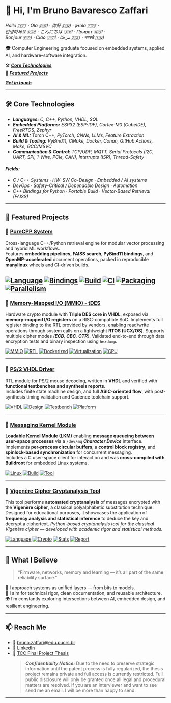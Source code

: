 # 👋 Hi, I'm Bruno Bavaresco Zaffari
*Hallo 🇩🇪! · Olá 🇧🇷! · 你好 🇨🇳! · ¡Hola 🇪🇸! ·*  \
*안녕하세요 🇰🇷! · こんにちは 🇯🇵! · Привет 🇷🇺! ·* \
*Bonjour 🇫🇷! · Ciao 🇮🇹! · مرحبًا 🇸🇦! · नमस्ते 🇮🇳!*

🎓 Computer Engineering graduate focused on embedded systems, applied AI, and hardware–software integration. 


🛠️ [***Core Technologies***](#%EF%B8%8F-core-technologies) \
💼 [***Featured Projects***](#-featured-projects)

[***Get in touch***](#-what-i-believe)
  
---

## 🛠️ Core Technologies

- ***Languages:*** *C, C++, Python, VHDL, SQL*
- ***Embedded Platforms:***  *ESP32 (ESP-IDF), Cortex-M0 (CubeIDE), FreeRTOS, Zephyr*
- ***AI & ML:*** Torch C++, *PyTorch, CNNs, LLMs, Feature Extraction*
- ***Build & Tooling:*** *PyBind11, CMake, Docker, Conan, GitHub Actions, Make, GCC/MSVC*
- ***Communication & Control:*** *TCP/UDP, MQTT, Serial Protocols (I2C, UART, SPI, 1-Wire, PCIe, CAN), Interrupts (ISR), Thread-Safety*
  
####  ***Fields:***
 - *C / C++ Systems* · *HW–SW Co-Design*  · *Embedded / AI systems*  
 - *DevOps* · *Safety-Critical / Dependable Design*  ·  *Automation*
 - *C++ Bindings for Python*  ·  *Portable Build*  ·  *Vector-Based Retrieval (FAISS)*


---
## 💼 Featured Projects


### 🔹 [PureCPP System](https://github.com/bbzaffari/purecpp_sp)
Cross-language C++/Python retrieval engine for modular vector processing and hybrid ML workflows.  
Features **embedding pipelines, FAISS search, PyBind11 bindings**, and **OpenMP-accelerated** document operations, packed in reproducible **manylinux** wheels and CI-driven builds.

[![Language](https://img.shields.io/badge/Language-C++20-blue)]()
[![Bindings](https://img.shields.io/badge/Bindings-PyBind11-brightgreen)]()
[![Build](https://img.shields.io/badge/Build-CMake-blue)]()
[![CI](https://img.shields.io/badge/CI-GitHub%20Actions-purple)]()
[![Packaging](https://img.shields.io/badge/Wheels-manylinux-critical)]()
[![Parallelism](https://img.shields.io/badge/Parallel-OpenMP-blueviolet)]()
---

### 🔹 [Memory-Mapped I/O (MMIO) - tDES](https://github.com/bbzaffari/MMIO-tripleDes-VHDL-core)

Hardware crypto module with **Triple DES core in VHDL**, exposed via **memory-mapped I/O registers** on a RISC-compatible SoC.
Implements full register binding to the RTL provided by vendors, enabling read/write operations through system calls on a lightweight **RTOS (UCX/OS)**.
Supports multiple cipher modes *(**ECB**, **CBC**, **CTR**)*.
Validated end-to-end through data encryption tests and binary inspection using `hexdump`.

[![MMIO](https://img.shields.io/badge/Interface-MMIO-orange)]()
[![RTL](https://img.shields.io/badge/Core-VHDL-green)]()
[![Dockerized](https://img.shields.io/badge/Environment-Docker--Ready-2496ED?logo=docker&logoColor=white)]()
[![Virtualization](https://img.shields.io/badge/Virtualization-HW%2FSW-lightgrey.svg)]()
[![CPU](https://img.shields.io/badge/CPU-RISC%20Architecture-informational)]()



---
### 🔹 [PS/2 VHDL Driver](https://github.com/bbzaffari/Driver-PS2-Mouse)
RTL module for PS/2 mouse decoding, written in **VHDL** and verified with **functional testbenches and synthesis reports**.  
Includes finite state machine design, and full **ASIC-oriented flow**, with post-synthesis timing validation and Cadence toolchain support.

[![VHDL](https://img.shields.io/badge/Language-VHDL-yellow)]()
[![Design](https://img.shields.io/badge/Flow-ASIC%20Synthesis-critical)]()
[![Testbench](https://img.shields.io/badge/Verification-Testbench-blue)]()
[![Platform](https://img.shields.io/badge/Tools-Cadence-brightgreen)]()


---

### 🔹 [Messaging Kernel Module](https://github.com/bbzaffari/Messaging-Kernel-Module)  
**Loadable Kernel Module (LKM)** enabling **message queueing between user-space processes** via a `/dev/mq` ***Character Device*** interface.  
Implements **per-process circular buffers**, a **control block registry**, and **spinlock-based synchronization** for concurrent messaging.  
Includes a C user-space client for interaction and was **cross-compiled with Buildroot** for embedded Linux systems.

[![Linux](https://img.shields.io/badge/Kernel-Linux-black)]()
[![Build](https://img.shields.io/badge/Build-Cross--compiled-blueviolet)]()
[![Tool](https://img.shields.io/badge/Tool-Buildroot-informational)]()


---
### 🔹 [Vigenère Cipher Cryptanalysis Tool](https://github.com/bbzaffari/VigenereDecryptor)

This tool performs **automated cryptanalysis** of messages encrypted with the **Vigenère cipher**, a classical polyalphabetic substitution technique.  
Designed for educational purposes, it showcases the application of **frequency analysis and statistical inference** to deduce the key and decrypt a ciphertext. *Python-based cryptanalysis tool for the classical Vigenère cipher — developed with academic rigor and statistical methods.*

[![Language](https://img.shields.io/badge/Language-Python-blue)]()
[![Crypto](https://img.shields.io/badge/Focus-Cryptanalysis-critical)]()
[![Stats](https://img.shields.io/badge/Analysis-χ²%20%7C%20IC%20%7C%20Kasiski-informational)]()
[![Report](https://img.shields.io/badge/Format-IEEE--style--Report-lightgrey)]()

---

## 🧠 What I Believe

> “Firmware, networks, memory and learning — it’s all part of the same reliability surface.”

🧩 I approach systems as unified layers — from bits to models.  
📐 I aim for technical rigor, clean documentation, and reusable architecture.  
🌍 I’m constantly exploring intersections between AI, embedded design, and resilient engineering.

---

## 📫 Reach Me

- 📧 bruno.zaffari@edu.pucrs.br  
- 💼 [LinkedIn](https://www.linkedin.com/in/bruno-bavaresco-zaffari)  
- 📄 [TCC Final Project Thesis](https://github.com/bbzaffari/TCC-Final-Project-Thesis)
  > ***Confidentiality Notice:*** Due to the need to preserve strategic information until the patent process is fully regularized, the thesis project remains private and full access is currently restricted. 
  > Full public disclosure will only be granted once all legal and procedural matters are resolved.
  > If you are an interviewer and want to see send me an email. I will be more than happy to send.

---

